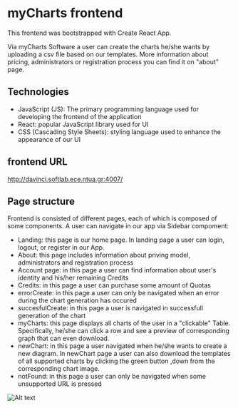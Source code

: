 # myCharts frontend
This frontend was bootstrapped with Create React App.

Via myCharts Software a user can create the charts he/she wants by uploading a csv file based on our templates. More information about pricing, administrators or registration process you can find it on "about" page.

## Technologies
* JavaScript (JS): The primary programming language used for developing the frontend of the application
* React: popular JavaScript library used for UI
* CSS (Cascading Style Sheets):  styling language used to enhance the appearance of our UI

## frontend URL
http://davinci.softlab.ece.ntua.gr:4007/

## Page structure
Frontend is consisted of different pages, each of which is composed of some components.
A user can navigate in our app via Sidebar compoment:
* Landing: this page is our home page. In landing page a user can login, logout, or register in our App.
* About: this page includes information about priving model, administrators and registration process
* Account page: in this page a user can find information about user's identity and his/her remaining Credits
* Credits: in this page a user can purchase some amount of Quotas
* errorCreate: in this page a user can only be navigated when an error during the chart generation has occured
* succesfulCreate: in this page a user is navigated in successfull generation of the chart
* myCharts: this page displays all charts of the user in a "clickable" Table. Specifically, he/she can click a row and see a preview of corresponding graph that can even download.
* newChart: in this page a user navigated when he/she wants to create a new diagram. In newChart page a user can also download the templates of all supported charts by clicking the green button ,down from the corresponding chart image.
* notFound: in this page a user can only be navigated when some unsupported URL is pressed

![Alt text](https://i.imgur.com/64SZpy2.png "Home page of our App")